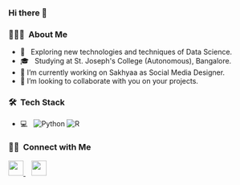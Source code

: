 ### Hi there 👋
</p>


<h3> 👨🏻‍💻 &nbsp;About Me </h3>
  
- 🤔 &nbsp; Exploring new technologies and techniques of Data Science.
- 🎓 &nbsp; Studying at St. Joseph's College (Autonomous), Bangalore.
- 🔭 I’m currently working on Sakhyaa as Social Media Designer.
- 👯 I’m looking to collaborate with you on your projects.
  


<h3> 🛠 &nbsp;Tech Stack</h3>

- 💻 &nbsp;
  ![Python](https://img.shields.io/badge/-Python-333333?style=flat&logo=python)
  ![R](https://img.shields.io/badge/-R-333333?style=flat&logo=C%2B%2B&logoColor=00599C)
  

<h3> 🤝🏻 &nbsp;Connect with Me </h3>

<a href="https://www.linkedin.com/in/manu-tom-42998a201/"><img height="30" src="https://github.com/WaylonWalker/WaylonWalker/blob/main/icon/linkedin.png?raw=true">
</a>&nbsp;&nbsp;
<a href="https://www.instagram.com/_manu_tom/"><img height="30" src="https://github.com/WaylonWalker/WaylonWalker/blob/main/icon/instagram.jpg?raw=true">


